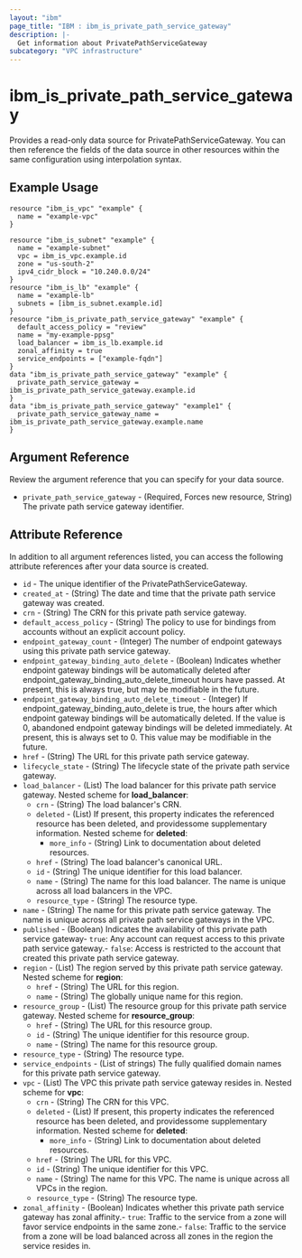 ```yaml
---
layout: "ibm"
page_title: "IBM : ibm_is_private_path_service_gateway"
description: |-
  Get information about PrivatePathServiceGateway
subcategory: "VPC infrastructure"
---
```


# ibm_is_private_path_service_gateway

Provides a read-only data source for PrivatePathServiceGateway. You can then reference the fields of the data source in other resources within the same configuration using interpolation syntax.

## Example Usage

```hcl
resource "ibm_is_vpc" "example" {
  name = "example-vpc"
}

resource "ibm_is_subnet" "example" {
  name = "example-subnet"
  vpc = ibm_is_vpc.example.id
  zone = "us-south-2"
  ipv4_cidr_block = "10.240.0.0/24"
}
resource "ibm_is_lb" "example" {
  name = "example-lb"
  subnets = [ibm_is_subnet.example.id]
}
resource "ibm_is_private_path_service_gateway" "example" {
  default_access_policy = "review"
  name = "my-example-ppsg"
  load_balancer = ibm_is_lb.example.id
  zonal_affinity = true
  service_endpoints = ["example-fqdn"]
}
data "ibm_is_private_path_service_gateway" "example" {
  private_path_service_gateway = ibm_is_private_path_service_gateway.example.id
}
data "ibm_is_private_path_service_gateway" "example1" {
  private_path_service_gateway_name = ibm_is_private_path_service_gateway.example.name
}
```

## Argument Reference

Review the argument reference that you can specify for your data source.

- `private_path_service_gateway` - (Required, Forces new resource, String) The private path service gateway identifier.

## Attribute Reference

In addition to all argument references listed, you can access the following attribute references after your data source is created.

- `id` - The unique identifier of the PrivatePathServiceGateway.
- `created_at` - (String) The date and time that the private path service gateway was created.
- `crn` - (String) The CRN for this private path service gateway.
- `default_access_policy` - (String) The policy to use for bindings from accounts without an explicit account policy.
- `endpoint_gateway_count` - (Integer) The number of endpoint gateways using this private path service gateway.
- `endpoint_gateway_binding_auto_delete` - (Boolean) Indicates whether endpoint gateway bindings will be automatically deleted after endpoint_gateway_binding_auto_delete_timeout hours have passed. At present, this is always true, but may be modifiable in the future.
- `endpoint_gateway_binding_auto_delete_timeout` - (Integer) If endpoint_gateway_binding_auto_delete is true, the hours after which endpoint gateway bindings will be automatically deleted. If the value is 0, abandoned endpoint gateway bindings will be deleted immediately. At present, this is always set to 0. This value may be modifiable in the future.
- `href` - (String) The URL for this private path service gateway.
- `lifecycle_state` - (String) The lifecycle state of the private path service gateway.
- `load_balancer` - (List) The load balancer for this private path service gateway.
	Nested scheme for **load_balancer**:
	- `crn` - (String) The load balancer's CRN.
	- `deleted` - (List) If present, this property indicates the referenced resource has been deleted, and providessome supplementary information.
		Nested scheme for **deleted**:
		- `more_info` - (String) Link to documentation about deleted resources.
	- `href` - (String) The load balancer's canonical URL.
	- `id` - (String) The unique identifier for this load balancer.
	- `name` - (String) The name for this load balancer. The name is unique across all load balancers in the VPC.
	- `resource_type` - (String) The resource type.
- `name` - (String) The name for this private path service gateway. The name is unique across all private path service gateways in the VPC.
- `published` - (Boolean) Indicates the availability of this private path service gateway- `true`: Any account can request access to this private path service gateway.- `false`: Access is restricted to the account that created this private path service gateway.
- `region` - (List) The region served by this private path service gateway.
	Nested scheme for **region**:
	- `href` - (String) The URL for this region.
	- `name` - (String) The globally unique name for this region.
- `resource_group` - (List) The resource group for this private path service gateway.
	Nested scheme for **resource_group**:
	- `href` - (String) The URL for this resource group.
	- `id` - (String) The unique identifier for this resource group.
	- `name` - (String) The name for this resource group.
- `resource_type` - (String) The resource type.
- `service_endpoints` - (List of strings) The fully qualified domain names for this private path service gateway.
- `vpc` - (List) The VPC this private path service gateway resides in.
	Nested scheme for **vpc**:
	- `crn` - (String) The CRN for this VPC.
	- `deleted` - (List) If present, this property indicates the referenced resource has been deleted, and providessome supplementary information.
		Nested scheme for **deleted**:
		- `more_info` - (String) Link to documentation about deleted resources.
	- `href` - (String) The URL for this VPC.
	- `id` - (String) The unique identifier for this VPC.
	- `name` - (String) The name for this VPC. The name is unique across all VPCs in the region.
	- `resource_type` - (String) The resource type.
- `zonal_affinity` - (Boolean) Indicates whether this private path service gateway has zonal affinity.- `true`:  Traffic to the service from a zone will favor service endpoints in           the same zone.- `false`: Traffic to the service from a zone will be load balanced across all zones           in the region the service resides in.

